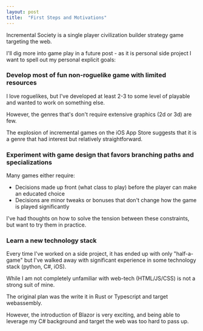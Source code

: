 ```yaml
---
layout: post
title:  "First Steps and Motivations"
---
```


Incremental Society is a single player civilization builder strategy game targeting the web.

I'll dig more into game play in a future post - as it is personal side project I want to spell out my personal explicit goals:

### Develop most of fun non-roguelike game with limited resources

I love roguelikes, but I've developed at least 2-3 to some level of playable and wanted to work on something else.

However, the genres that's don't require extensive graphics (2d or 3d) are few.

The explosion of incremental games on the iOS App Store suggests that it is a genre that had interest but relatively straightforward.

### Experiment with game design that favors branching paths and specializations

Many games either require:

- Decisions made up front (what class to play) before the player can make an educated choice
- Decisions are minor tweaks or bonuses that don't change how the game is played significantly

I've had thoughts on how to solve the tension between these constraints, but want to try them in practice.

### Learn a new technology stack

Every time I've worked on a side project, it has ended up with only "half-a-game" but I've walked away with significant experience in some technology stack (python, C#, iOS).

While I am not completely unfamiliar with web-tech (HTML/JS/CSS) is not a strong suit of mine.

The original plan was the write it in Rust or Typescript and target webassembly.

However, the introduction of Blazor is very exciting, and being able to leverage my C# background and target the web was too hard to pass up.